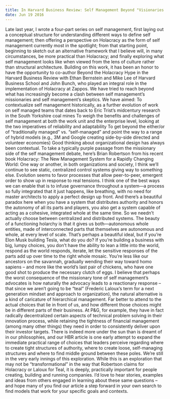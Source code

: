 ```yaml
---
title: In Harvard Business Review: Self Management Beyond "Visionaries vs. Skeptics"
date: Jun 19 2016
---
```


Late last year, I wrote a four-part series on self management, first laying out a conceptual structure for understanding different ways to define self management; then offering a perspective on Holacracy as the form of self management currently most in the spotlight; from that starting point, beginning to sketch out an alternative framework that I believe will, in many circumstances, be more practical than Holacracy; and finally exploring what self management looks like when viewed from the lens of culture rather than structural architecture. Building on this work, it has been an honor to have the opportunity to co-author Beyond the Holacracy Hype in the Harvard Business Review with Ethan Bernstein and Mike Lee of Harvard Business School and John Bunch, who played an integral role in the implementation of Holacracy at Zappos. We have tried to reach beyond what has increasingly become a clash between self management’s missionaries and self management’s skeptics. We have aimed: To contextualize self management historically, as a further evolution of work on self managed teams that dates back to Eric Trist’s midcentury research in the South Yorkshire coal mines To weigh the benefits and challenges of self management at both the work unit and the enterprise level, looking at the two imperatives of reliability and adaptability To get beyond the either/or of “traditionally managed” vs. “self-managed” and point the way to a range of hybrid models (e.g., 3M and Google creating side-by-side directed and volunteer economies) Good thinking about organizational design has always been contextual. To take a typically purple passage from the missionary side of the self management debate, here’s Brian Robertson from his recent book Holacracy: The New Management System for a Rapidly Changing World: One way or another, in both organizations and society, I think we’ll continue to see static, centralized control systems giving way to something else. Evolution seems to favor processes that allow peer-to-peer, emergent order to show up in response to real tensions. I think one of the best ways we can enable that is to infuse governance throughout a system—a process so fully integrated that it just happens, like breathing, with no need for master architects to apply a perfect design up front. And there’s a beautiful paradox here when you have a system that distributes authority and honors the autonomy of all its parts and players, you also get a system capable of acting as a cohesive, integrated whole at the same time. So we needn’t actually choose between centralized and distributed systems. The beauty of a functioning holarchy is that it gives us both—autonomous whole entities, made of interconnected parts that themselves are autonomous and whole, at every level of scale. That’s perhaps a beautiful ideal, but if you’re Elon Musk building Tesla, what do you do? If you’re building a business with big, lumpy choices, you don’t have the ability to lean a little into the world, respond as the world responds, iterate, let the sensitive responses of the parts add up over time to the right whole mosaic. You’re less like our ancestors on the savannah, gradually wending their way toward homo sapiens – and more like the world’s last pair of chickens, who have one good shot to produce the necessary clutch of eggs. I believe that perhaps the worst consequence of the missionary tone of self management’s advocates is how naturally the advocacy leads to a reactionary response – that since we aren’t going to be “teal” (Frederic Laloux’s term for a next generation mindset and approach to organization), the natural alternative is a kind of caricature of hierarchical management. Far better to attend to the actual choices that lie in front of us, and how different those choices might be in different parts of their business. At P&G, for example, they have in fact radically decentralized certain aspects of technical problem solving in their innovation process, while retaining the tightness of financial management (among many other things) they need in order to consistently deliver upon their investor targets. There is indeed more under the sun than is dreamt of in our philosophies, and our HBR article is one early attempt to expand the immediate practical range of choices that leaders perceive regarding where to create tight structures of authority, where to create loose, self-managing structures and where to find middle ground between these poles. We’re still in the very early innings of this exploration. While this is an exploration that may not be “transformational” in the way that Robertson claims for Holacracy or Laloux for Teal, it is deeply, practically important for people creating, building and running companies. I’d love to hear stories, examples and ideas from others engaged in learning about these same questions – and hope many of you find our article a step forward in your own search to find models that work for your specific goals and contexts.
